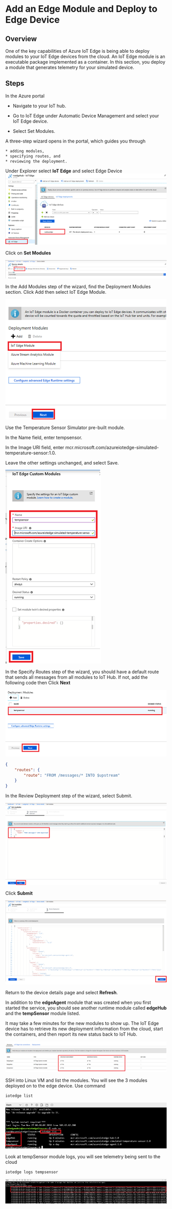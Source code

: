 # Add an Edge Module and Deploy to Edge Device

## Overview

One of the key capabilities of Azure IoT Edge is being able to deploy modules to your IoT Edge devices from the cloud. An IoT Edge module is an executable package implemented as a container. In this section, you deploy a module that generates telemetry for your simulated device.

## Steps

In the Azure portal

* Navigate to your IoT hub.

* Go to IoT Edge under Automatic Device Management and select your IoT Edge device.

* Select Set Modules.
  
A three-step wizard opens in the portal, which guides you through

    * adding modules,
    * specifying routes, and
    * reviewing the deployment.

Under Explorer select **IoT Edge** and select Edge Device
![Edge Device](/edgemodule/images/01_iot_edge_device.png)

Click on **Set Modules**

![Set Modules](/edgemodule/images/02_iot_edge_set_modules.png)

In the Add Modules step of the wizard, find the Deployment Modules section. Click Add then select IoT Edge Module.

![Add Edge Module](/edgemodule/images/03_edge_module.png)

Use the Temperature Sensor Simulator pre-built module.

In the Name field, enter tempsensor.

In the Image URI field, enter mcr.microsoft.com/azureiotedge-simulated-temperature-sensor:1.0.

Leave the other settings unchanged, and select Save.

![Temp Sensor](/edgemodule/images/04_edge_tempsensor.png)

In the Specify Routes step of the wizard, you should have a default route that sends all messages from all modules to IoT Hub. If not, add the following code then Click **Next**

![Modules Runing](/edgemodule/images/05_edge_module_running.png)

```json
{
    "routes": {
        "route": "FROM /messages/* INTO $upstream"
    }
}
```

In the Review Deployment step of the wizard, select Submit.

![routes](/edgemodule/images/06_edge_module_routes.png)

Click **Submit**

![Submit](/edgemodule/images/07_edge_module_submit.png)

Return to the device details page and select **Refresh**.

In addition to the **edgeAgent** module that was created when you first started the service, you should see another runtime module called **edgeHub** and the **tempSensor** module listed.

It may take a few minutes for the new modules to show up. The IoT Edge device has to retrieve its new deployment information from the cloud, start the containers, and then report its new status back to IoT Hub.

![modules](/edgemodule/images/08_edge_module_deployed.png)

SSH into Linux VM and list the modules. You will see the 3 modules deployed on to the edge device. Use command

```linux
iotedge list
```

![modules](/edgemodule/images/09_edge_deployed_modules.png)

Look at tempSensor module logs, you will see telemetry being sent to the cloud

```linux
iotedge logs tempsensor
```

![telemetry](/edgemodule/images/10_edge_telemetry.png)